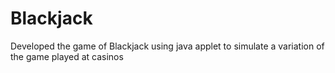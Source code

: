 Blackjack
=========

Developed the game of Blackjack using java applet to simulate a variation of the game played at casinos
